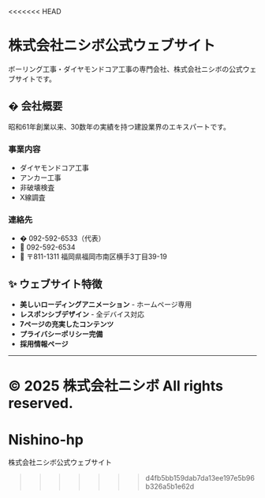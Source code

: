 <<<<<<< HEAD
# 株式会社ニシボ公式ウェブサイト

ボーリング工事・ダイヤモンドコア工事の専門会社、株式会社ニシボの公式ウェブサイトです。

## �️ 会社概要

昭和61年創業以来、30数年の実績を持つ建設業界のエキスパートです。

### 事業内容
- ダイヤモンドコア工事
- アンカー工事
- 非破壊検査
- X線調査

### 連絡先
- � 092-592-6533（代表）
- 📠 092-592-6534
- 📍 〒811-1311 福岡県福岡市南区横手3丁目39-19

## ✨ ウェブサイト特徴

- **美しいローディングアニメーション** - ホームページ専用
- **レスポンシブデザイン** - 全デバイス対応
- **7ページの充実したコンテンツ**
- **プライバシーポリシー完備**
- **採用情報ページ**

---

© 2025 株式会社ニシボ All rights reserved.
=======
# Nishino-hp
株式会社ニシボ公式ウェブサイト
>>>>>>> d4fb5bb159dab7da13ee197e5b96b326a5b1e62d
